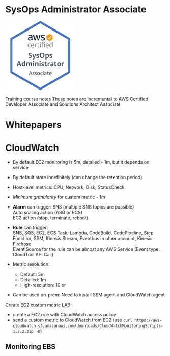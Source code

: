 # SysOps Administrator Associate

![SOAA badge](../media/soaa-badge.png)

Training course notes
These notes are incremental to AWS Certified Developer Associate and Solutions Architect Associate

# Whitepapers



# CloudWatch
- By default EC2 monitoring is 5m, detailed - 1m, but it depends on service
- By default store indefinitely (can change the retention period)
- Host-level metrics: CPU, Network, Disk, StatusCheck
- _Minimum granularity_ for custom metric - 1m

- **Alarm** can trigger:
    SNS (multiple SNS topics are possible)  
    Auto scaling action (ASG or ECS)  
    EC2 action (stop, terminate, reboot)
- **Rule** can trigger:  
    SNS, SQS, EC2, ECS Task, Lambda, CodeBuild, CodePipeline, Step Function, SSM, Kinesis Stream, Eventbus in other account, Kinesis Firehose  
    Event Source for the rule can be almost any AWS Service (Event type: CloudTrail API Call)

- Metric resolution:
  - Default: 5m
  - Detailed: 1m
  - High-resolution: 10 or

- Can be used on-prem: Need to install SSM agent and CloudWatch agent

Create EC2 custom metric [LAB](/labs/custom-cloudwatch-metric/script.sh):
 - create a EC2 role with CloudWatch access policy
 - send a custom metric to CloudWatch from EC2 (use `curl https://aws-cloudwatch.s3.amazonaws.com/downloads/CloudWatchMonitoringScripts-1.2.2.zip -O`)

## Monitoring EBS
